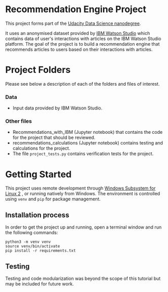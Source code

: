 # Recommendation Engine Project
This project forms part of the [Udacity Data Science nanodegree](https://www.udacity.com/course/data-scientist-nanodegree--nd025?utm_source=gsem_brand&utm_medium=ads_r&utm_campaign=19167921312_c_individuals&utm_term=143524484639&utm_keyword=udacity%20data%20science_p&gclid=Cj0KCQiA5NSdBhDfARIsALzs2EAHpUX_4D3aZrBcu_PbklsCJYBWFEupJ-i6mpiKLVpCNy_7u8hDLVoaAje4EALw_wcB). 

It uses an anonymised dataset provided by [IBM Watson Studio](https://dataplatform.cloud.ibm.com/gallery?context=cpdaas) which contains data of user's interactions with articles on the IBM Watson Studio platform. The goal of the project is to build a recommendation engine that recommends articles to users based on their interactions with articles.

# Project Folders
Please see below a description of each of the folders and files of interest.                                       

### Data                                               
- Input data provided by IBM Watson Studio.                               

### Other files                                               
- Recommendations_with_IBM (Jupyter notebook) that contains the code for the project that should be reviewed.
- recommendations_calculations (Jupyter notebook) contains testing and calculations for the project.
- The file `project_tests.py` contains verification tests for the project.

# Getting Started
This project uses remote development through [Windows Subsystem for Linux 2](https://docs.microsoft.com/en-us/windows/wsl/install) , or running natively from Windows. The environment is controlled using `venv` and `pip` for package management.

## Installation process
In order to get the project up and running, open a terminal window and run the following commands:

```
python3 -m venv venv
source venv/bin/activate
pip install -r requirements.txt
```

## Testing
Testing and code modularization was beyond the scope of this tutorial but may be included for future work.